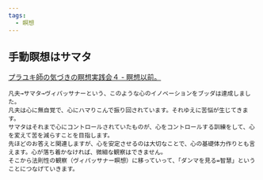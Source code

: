 ```yaml
---
tags:
  - 瞑想
---
```

## 手動瞑想はサマタ
[プラユキ師の気づきの瞑想実践会４ - 瞑想以前。](http://meisouizenn.blog.fc2.com/blog-entry-2641.html)


```
凡夫→サマタ→ヴィパッサナーという、このような心のイノベーションをブッダは達成しました。  
凡夫は心に無自覚で、心にハマりこんで振り回されています。それゆえに苦悩が生じてきます。  
サマタはそれまで心にコントロールされていたものが、心をコントロールする訓練をして、心を変えて苦を減らすことを目指します。  
先ほどのお答えと関連しますが、心を安定させるのは大切なことで、心の基礎体力作りとも言えます。心が落ち着かなければ、微細な観察はできません。  
そこから法則性の観察（ヴィパッサナー瞑想）に移っていって、「ダンマを見る=智慧」ということにつなげていきます。
```

